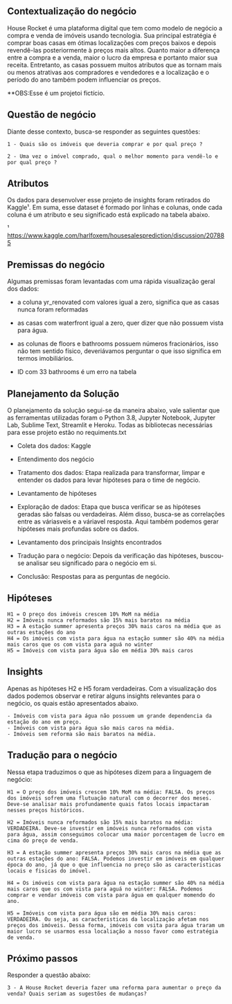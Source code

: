 ## Contextualização do negócio 

House Rocket é uma plataforma digital que tem como modelo de negócio a compra e venda de imóveis usando tecnologia. Sua principal estratégia é comprar boas casas em ótimas localizações com preços baixos e depois revendê-las posteriormente à preços mais altos. Quanto maior a diferença entre a compra e a venda, maior o lucro da empresa e portanto maior sua receita. Entretanto, as casas possuem muitos atributos que as tornam mais ou menos atrativas aos compradores e vendedores e a localização e o período do ano também podem influenciar os preços.

**OBS:Esse é um projetoi fictício.

## Questão de negócio

Diante desse contexto, busca-se responder as seguintes questões: 

    1 - Quais são os imóveis que deveria comprar e por qual preço ?

    2 - Uma vez o imóvel comprado, qual o melhor momento para vendê-lo e por qual preço ?

## Atributos 

Os dados para desenvolver esse projeto de insights foram retirados do Kaggle¹. Em suma, esse dataset é formado por linhas e colunas, onde cada coluna é um atributo e seu significado está explicado na tabela abaixo.

¹ https://www.kaggle.com/harlfoxem/housesalesprediction/discussion/207885

## Premissas do negócio 

Algumas premissas foram levantadas com uma rápida visualização geral dos dados:

  - a coluna yr_renovated com valores igual a zero, significa que as casas nunca foram reformadas

  - as casas com waterfront igual a zero, quer dizer que não possuem vista para água.

  - as colunas de floors e bathrooms possuem números fracionários, isso não tem sentido físico, deveriávamos perguntar o que isso significa em termos imobiliários.

  - ID com 33 bathrooms é um erro na tabela

## Planejamento da Solução

O planejamento da solução segui-se da maneira abaixo, vale salientar que as ferramentas utilizadas foram o Python 3.8, Jupyter Notebook, Jupyter Lab, Sublime Text, Streamlit e Heroku. Todas as bibliotecas necessárias para esse projeto estão no requiments.txt

  - Coleta dos dados: Kaggle

  - Entendimento dos negócio
		
  - Tratamento dos dados: Etapa realizada para transformar, limpar e entender os dados para levar hipóteses para o time de negócio.

  - Levantamento de hipóteses

  - Exploração de dados: Etapa que busca verificar se as hipóteses geradas são falsas ou verdadeiras. Além disso, busca-se as correlações entre as váriasveis e a váriavel resposta. Aqui também podemos gerar hipóteses mais profundas sobre os dados.

  - Levantamento dos principais Insights encontrados

  - Tradução para o negócio: Depois da verificação das hipóteses, buscou-se analisar seu significado para o negócio em si.

  - Conclusão: Respostas para as perguntas de negócio.

## Hipóteses 

    H1 = O preço dos imóveis crescem 10% MoM na média
    H2 = Imóveis nunca reformados são 15% mais baratos na média 
    H3 = A estação summer apresenta preços 30% mais caros na média que as outras estações do ano
    H4 = Os imóveis com vista para água na estação summer são 40% na média mais caros que os com vista para aguá no winter 
    H5 = Imóveis com vista para água são em média 30% mais caros

## Insights 

Apenas as hipóteses H2 e H5 foram verdadeiras. Com a visualização dos dados podemos observar e retirar alguns insights relevantes para o negócio, os quais estão apresentados abaixo.

    - Imóveis com vista para água não possuem um grande dependencia da estação do ano em preço.
    - Imóveis com vista para água são mais caros na média. 
    - Imóveis sem reforma são mais baratos na média.

## Tradução para o negócio 

Nessa etapa traduzimos o que as hipóteses dizem para a linguagem de negócio:

    H1 = O preço dos imóveis crescem 10% MoM na média: FALSA. Os preços dos imóveis sofrem uma flutuação natural com o decorrer dos meses. Deve-se analisar mais profundamente quais fatos locais impactaram nesses preços históricos.
    
    H2 = Imóveis nunca reformados são 15% mais baratos na média: VERDADEIRA. Deve-se investir em imóveis nunca reformados com vista para água, assim conseguimos colocar uma maior porcentagem de lucro em cima do preço de venda.
    
    H3 = A estação summer apresenta preços 30% mais caros na média que as outras estações do ano: FALSA. Podemos investir em imóveis em qualquer época do ano, já que o que influencia no preço são as caracteristicas locais e fisicas do imóvel.
    
    H4 = Os imóveis com vista para água na estação summer são 40% na média mais caros que os com vista para aguá no winter: FALSA. Podemos comprar e vendar imóveis com vista para água em qualquer momendo do ano.
    
    H5 = Imóveis com vista para água são em média 30% mais caros: VERDADEIRA. Ou seja, as caracteristicas da localização afetam nos preços dos imóveis. Dessa forma, imóveis com vsita para água traram um maior lucro se usarmos essa localiação a nosso favor como estratégia de venda.


## Próximo passos
Responder a questão abaixo:

    3 - A House Rocket deveria fazer uma reforma para aumentar o preço da venda? Quais seriam as sugestões de mudanças?


